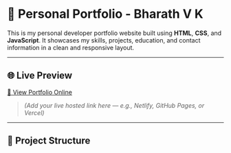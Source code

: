 # 💼 Personal Portfolio - Bharath V K

This is my personal developer portfolio website built using **HTML**, **CSS**, and **JavaScript**. It showcases my skills, projects, education, and contact information in a clean and responsive layout.

---

## 🌐 Live Preview

[🔗 View Portfolio Online](#)  
> *(Add your live hosted link here — e.g., Netlify, GitHub Pages, or Vercel)*

---

## 📁 Project Structure

